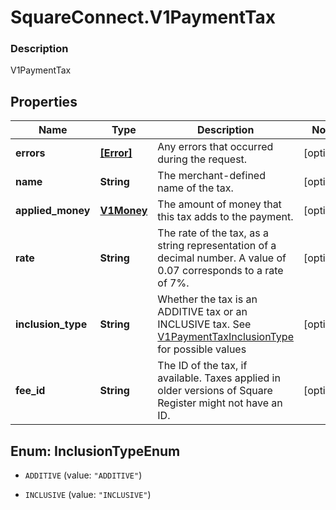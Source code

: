 # SquareConnect.V1PaymentTax

### Description

V1PaymentTax

## Properties
Name | Type | Description | Notes
------------ | ------------- | ------------- | -------------
**errors** | [**[Error]**](Error.md) | Any errors that occurred during the request. | [optional] 
**name** | **String** | The merchant-defined name of the tax. | [optional] 
**applied_money** | [**V1Money**](V1Money.md) | The amount of money that this tax adds to the payment. | [optional] 
**rate** | **String** | The rate of the tax, as a string representation of a decimal number. A value of 0.07 corresponds to a rate of 7%. | [optional] 
**inclusion_type** | **String** | Whether the tax is an ADDITIVE tax or an INCLUSIVE tax. See [V1PaymentTaxInclusionType](#type-v1paymenttaxinclusiontype) for possible values | [optional] 
**fee_id** | **String** | The ID of the tax, if available. Taxes applied in older versions of Square Register might not have an ID. | [optional] 


<a name="InclusionTypeEnum"></a>
## Enum: InclusionTypeEnum


* `ADDITIVE` (value: `"ADDITIVE"`)

* `INCLUSIVE` (value: `"INCLUSIVE"`)




